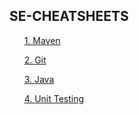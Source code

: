 ## SE-CHEATSHEETS

&nbsp;&nbsp;&nbsp;&nbsp;&nbsp;&nbsp;[1. Maven](../master/sheets/maven-cheatsheet.md)

&nbsp;&nbsp;&nbsp;&nbsp;&nbsp;&nbsp;[2. Git](../master/sheets/git-cheatsheet.md)

&nbsp;&nbsp;&nbsp;&nbsp;&nbsp;&nbsp;[3. Java](../master/sheets/java-cheatsheet.md)

&nbsp;&nbsp;&nbsp;&nbsp;&nbsp;&nbsp;[4. Unit Testing](../master/sheets/testing-cheatsheet.md)
